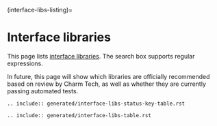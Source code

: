(interface-libs-listing)=
# Interface libraries

This page lists [interface libraries](#charm-libs-interface). The search box supports regular expressions.

In future, this page will show which libraries are officially recommended based on review by Charm Tech, as well as whether they are currently passing automated tests.

```{eval-rst}
.. include:: generated/interface-libs-status-key-table.rst
```

```{eval-rst}
.. include:: generated/interface-libs-table.rst
```
